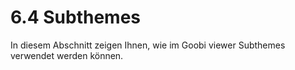 # 6.4 Subthemes

In diesem Abschnitt zeigen Ihnen, wie im Goobi viewer Subthemes verwendet werden können. 

